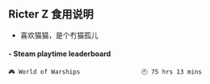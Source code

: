 ## Ricter Z 食用说明
- 喜欢猫猫，是个冇猫孤儿

<!-- steam-box start -->
#### - Steam playtime leaderboard
```text
🎮 World of Warships                 🕘 75 hrs 13 mins
```
<!-- Powered by https://github.com/YouEclipse/steam-box . -->
<!-- steam-box end -->
